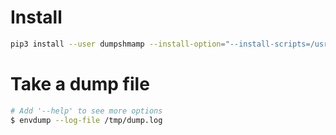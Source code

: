 
# Install
```bash
pip3 install --user dumpshmamp --install-option="--install-scripts=/usr/local/bin"
```

# Take a dump file
```bash
# Add '--help' to see more options
$ envdump --log-file /tmp/dump.log
```

